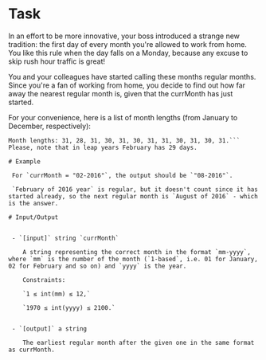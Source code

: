 # Task
 In an effort to be more innovative, your boss introduced a strange new tradition: the first day of every month you're allowed to work from home. You like this rule when the day falls on a Monday, because any excuse to skip rush hour traffic is great!

 You and your colleagues have started calling these months regular months. Since you're a fan of working from home, you decide to find out how far away the nearest regular month is, given that the currMonth has just started.

 For your convenience, here is a list of month lengths (from January to December, respectively):
```
Month lengths: 31, 28, 31, 30, 31, 30, 31, 31, 30, 31, 30, 31.```
Please, note that in leap years February has 29 days.

# Example

 For `currMonth = "02-2016"`, the output should be `"08-2016"`.

 `February of 2016 year` is regular, but it doesn't count since it has started already, so the next regular month is `August of 2016` - which is the answer.

# Input/Output


 - `[input]` string `currMonth`

    A string representing the correct month in the format `mm-yyyy`, where `mm` is the number of the month (`1-based`, i.e. 01 for January, 02 for February and so on) and `yyyy` is the year.

    Constraints:

    `1 ≤ int(mm) ≤ 12,`

    `1970 ≤ int(yyyy) ≤ 2100.`


 - `[output]` a string

    The earliest regular month after the given one in the same format as currMonth.